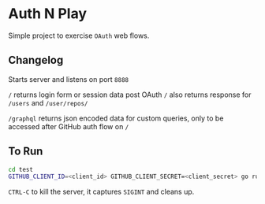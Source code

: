 # Auth N Play

Simple project to exercise `OAuth` web flows.

## Changelog

Starts server and listens on port `8888`

`/` returns login form or session data post OAuth
`/` also returns response for `/users` and `/user/repos/`

`/graphql` returns json encoded data for custom queries, only to be accessed after GitHub auth flow on `/`

## To Run

```bash
cd test
GITHUB_CLIENT_ID=<client_id> GITHUB_CLIENT_SECRET=<client_secret> go run test_server.go
```

`CTRL-C` to kill the server, it captures `SIGINT` and cleans up.
